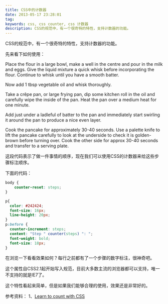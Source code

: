 ```yaml
---
title: CSS中的计数器
date: 2013-05-17 23:28:01
tag: 
keywords: css, css counter, css 计数器
description: CSS的规范中，有一个很奇特的特性，支持计数器的功能。
---
```


CSS的规范中，有一个很奇特的特性，支持计数器的功能。

先来看下如何使用：
<section>
<p>Place the flour in a large bowl, make a well in the centre and pour in the milk and eggs. Give the liquid mixture a quick whisk before incorporating the flour. Continue to whisk until you have a smooth batter.</p>
<p>Now add 1 tbsp vegetable oil and whisk thoroughly.</p>
<p>Take a crêpe pan, or large frying pan, dip some kitchen roll in the oil and carefully wipe the inside of the pan. Heat the pan over a medium heat for one minute.</p>
<p>Add just under a ladleful of batter to the pan and immediately start swirling it around the pan to produce a nice even layer.</p>
<p>Cook the pancake for approximately 30-40 seconds. Use a palette knife to lift the pancake carefully to look at the underside to check it is golden-brown before turning over. Cook the other side for approx 30-40 seconds and transfer to a serving plate.</p>
</section>

这段代码表示了做一件事情的顺序，现在我们可以使用CSS的计数器来给这些步骤标注顺序。

下面的代码：
```css
body {
	counter-reset: steps;
}

p{
  color: #242424;
  font-size: 16px;
  line-height: 20px;
}
p:before {
  counter-increment: steps;
  content: "Step " counter(steps) ": ";
  font-weight: bold;
  font-size: 18px;
}
```
在浏览一下看看效果如何？每行之前都有了一个步骤的数字标注，很神奇吧。

这个属性自CSS2.1起开始写入规范，目前大多数主流的浏览器都可以支持，唯一不支持的就是IE7了。

这个特性看起来简单，但是如果我们能够合理的使用，效果还是非常好的。

参考资料：
1、[Learn to count with CSS](http://www.webdesignerdepot.com/2013/05/learn-to-count-with-css/)
